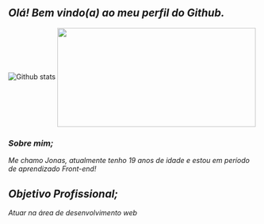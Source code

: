 ## __*Olá! Bem vindo(a) ao meu perfil do Github.*__

![Github stats](https://github-readme-stats.vercel.app/api?username=Jonasnascimento335&show_icons=true&theme=github_dark&border_radius=16&locale=pt-br&)
<img align="center" src="https://media.giphy.com/media/Qo2dupDib32rkTY4hX/giphy.gif" height="200" width="400"/>


### __*Sobre mim;*__
_Me chamo Jonas, atualmente tenho 19 anos de idade
e estou em período de aprendizado Front-end!_

## __*Objetivo Profissional;*__
_Atuar na área de desenvolvimento web_

